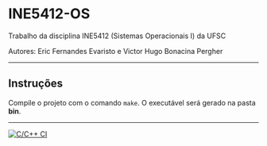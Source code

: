 # INE5412-OS

Trabalho da disciplina INE5412 (Sistemas Operacionais I) da UFSC

Autores: Eric Fernandes Evaristo e Victor Hugo Bonacina Pergher

---

## Instruções

Compile o projeto com o comando `make`. O executável será gerado na pasta **bin**.

---

[![C/C++ CI](https://github.com/ErFer7/INE5412-OS/actions/workflows/c-cpp.yml/badge.svg)](https://github.com/ErFer7/INE5412-OS/actions/workflows/c-cpp.yml)
